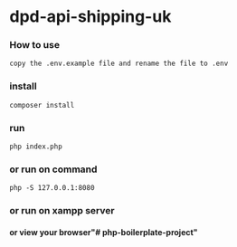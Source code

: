 # dpd-api-shipping-uk


### How to use
```
copy the .env.example file and rename the file to .env
```

### install
`composer install`

### run
`php index.php`

### or run on command
`php -S 127.0.0.1:8080`

### or run on xampp server

#### or view your browser"# php-boilerplate-project" 